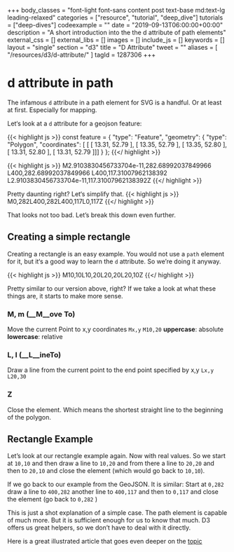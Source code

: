 +++
body_classes = "font-light font-sans content post text-base md:text-lg leading-relaxed"
categories = ["resource", "tutorial", "deep_dive"]
tutorials = ["deep-dives"]
codeexample = ""
date = "2019-09-13T06:00:00+00:00"
description = "A short introduction into the the d attribute of path elements"
external_css = []
external_libs = []
images = []
include_js = []
keywords = []
layout = "single"
section = "d3"
title = "D Attribute"
tweet = ""
aliases = [
    "/resources/d3/d-attribute/"
]
tagId = 1287306
+++
# d attribute in path

The infamous `d` attribute in a path element for SVG is a handful. Or at least at first. Especially for mapping. 

Let‘s look at a `d` attribute for a geojson feature:

{{< highlight js >}}
const feature  = { 
  "type": "Feature", 
  "geometry": { 
    "type": "Polygon", 
    "coordinates": [ [
    [ 13.31, 52.79 ], 
    [ 13.35, 52.79 ], 
    [ 13.35, 52.80 ], 
    [ 13.31, 52.80 ], 
    [ 13.31, 52.79 ]]] 
  }
};
{{</ highlight >}}
  
{{< highlight js >}}
M2.9103830456733704e-11,282.68992037849966
L400,282.68992037849966
L400,117.31007962138392
L2.9103830456733704e-11,117.31007962138392Z
{{</ highlight >}}

Pretty daunting right?
Let‘s simplify that.
{{< highlight js >}}
M0,282L400,282L400,117L0,117Z
{{</ highlight >}}

That looks not too bad. 
Let’s break this down even further. 

## Creating a simple rectangle
Creating a rectangle is an easy example. You would not use a `path` element for it, but it‘s a good way to learn the `d` attribute. So we’re doing it anyway. 

{{< highlight js >}}
M10,10L10,20L20,20L20,10Z
{{</ highlight >}}

Pretty similar to our version above, right? 
If we take a look at what these things are, it starts to make more sense. 

### M, m (__M__ove To)
Move the current Point to x,y coordinates
`Mx,y` `M10,20`
__uppercase__: absolute 
__lowercase__: relative

### L, l (__L__ineTo)
Draw a line from the current point to the end point specified by x,y
`Lx,y` `L20,30`

### Z
Close the element. Which means the shortest straight line to the beginning of the polygon. 

## Rectangle Example
Let’s look at our rectangle example again. Now with real values.
So we start at `10,10` and then draw a line to `10,20` and from there a line to `20,20` and then to `20,10` and close the element (which would go back to `10,10`). 

If we go back to our example from the GeoJSON. It is similar: 
Start at `0,282` draw a line to `400,282` another line to `400,117` and then to `0,117`  and close the element (go back to `0,282` )

This is just a shot explanation of a simple case. The path element is capable of much more. But it is sufficient enough for us to know that much. D3 offers us great helpers, so we don’t have to deal with it directly. 

Here is a great illustrated article that goes even deeper on the [topic](https://css-tricks.com/svg-path-syntax-illustrated-guide/)
